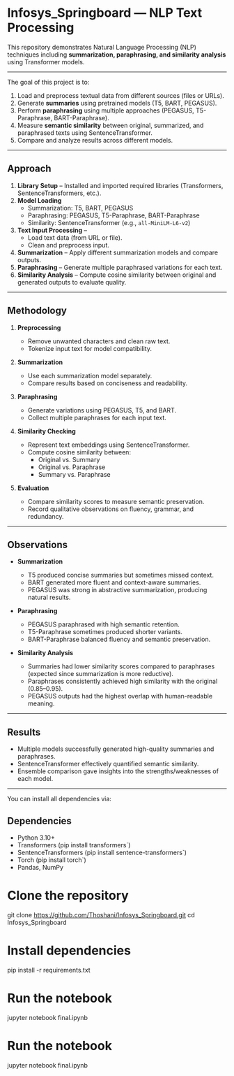 # Infosys_Springboard — NLP Text Processing

This repository demonstrates Natural Language Processing (NLP) techniques including **summarization, paraphrasing, and similarity analysis** using Transformer models.

---

The goal of this project is to:
1. Load and preprocess textual data from different sources (files or URLs).
2. Generate **summaries** using pretrained models (T5, BART, PEGASUS).
3. Perform **paraphrasing** using multiple approaches (PEGASUS, T5-Paraphrase, BART-Paraphrase).
4. Measure **semantic similarity** between original, summarized, and paraphrased texts using SentenceTransformer.
5. Compare and analyze results across different models.

---
##  Approach
1. **Library Setup** – Installed and imported required libraries (Transformers, SentenceTransformers, etc.).
2. **Model Loading**  
   - Summarization: T5, BART, PEGASUS  
   - Paraphrasing: PEGASUS, T5-Paraphrase, BART-Paraphrase  
   - Similarity: SentenceTransformer (e.g., `all-MiniLM-L6-v2`)
3. **Text Input Processing** –  
   - Load text data (from URL or file).  
   - Clean and preprocess input.  
4. **Summarization** – Apply different summarization models and compare outputs.  
5. **Paraphrasing** – Generate multiple paraphrased variations for each text.  
6. **Similarity Analysis** – Compute cosine similarity between original and generated outputs to evaluate quality.  

---

##  Methodology
1. **Preprocessing**  
   - Remove unwanted characters and clean raw text.  
   - Tokenize input text for model compatibility.  

2. **Summarization**  
   - Use each summarization model separately.  
   - Compare results based on conciseness and readability.  

3. **Paraphrasing**  
   - Generate variations using PEGASUS, T5, and BART.  
   - Collect multiple paraphrases for each input text.  

4. **Similarity Checking**  
   - Represent text embeddings using SentenceTransformer.  
   - Compute cosine similarity between:  
     - Original vs. Summary  
     - Original vs. Paraphrase  
     - Summary vs. Paraphrase  

5. **Evaluation**  
   - Compare similarity scores to measure semantic preservation.  
   - Record qualitative observations on fluency, grammar, and redundancy.  

---

## Observations
- **Summarization**  
  - T5 produced concise summaries but sometimes missed context.  
  - BART generated more fluent and context-aware summaries.  
  - PEGASUS was strong in abstractive summarization, producing natural results.  

- **Paraphrasing**  
  - PEGASUS paraphrased with high semantic retention.  
  - T5-Paraphrase sometimes produced shorter variants.  
  - BART-Paraphrase balanced fluency and semantic preservation.  

- **Similarity Analysis**  
  - Summaries had lower similarity scores compared to paraphrases (expected since summarization is more reductive).  
  - Paraphrases consistently achieved high similarity with the original (0.85–0.95).  
  - PEGASUS outputs had the highest overlap with human-readable meaning.  

---

##  Results
- Multiple models successfully generated high-quality summaries and paraphrases.  
- SentenceTransformer effectively quantified semantic similarity.  
- Ensemble comparison gave insights into the strengths/weaknesses of each model.  

---
You can install all dependencies via:
##  Dependencies
- Python 3.10+  
- Transformers (pip install transformers`)  
- SentenceTransformers (pip install sentence-transformers`)  
- Torch (pip install torch`)  
- Pandas, NumPy  

# Clone the repository
git clone https://github.com/Thoshani/Infosys_Springboard.git
cd Infosys_Springboard

# Install dependencies
pip install -r requirements.txt

# Run the notebook
jupyter notebook final.ipynb


# Run the notebook
jupyter notebook final.ipynb
